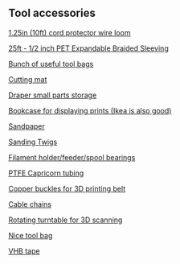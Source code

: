 ## Tool accessories

<a href="https://www.amazon.co.uk/gp/product/B08NT43H29/?&_encoding=UTF8&tag=oernster-21&linkCode=ur2&linkId=fa71418d58ecdc058eba67679b093702&camp=1634&creative=6738">1.25in (10ft) cord protector wire loom</a>

<a href="https://www.amazon.co.uk/gp/product/B071ZV6MZ2/?&_encoding=UTF8&tag=oernster-21&linkCode=ur2&linkId=804009a2d5470ec543f13e3bccc57ae5&camp=1634&creative=6738">25ft - 1/2 inch PET Expandable Braided Sleeving</a>

<a href="https://www.amazon.co.uk/gp/product/B07G8YRQT7/?&_encoding=UTF8&tag=oernster-21&linkCode=ur2&linkId=25b09eee0c86d95b48109b4ee26c08d3&camp=1634&creative=6738">Bunch of useful tool bags</a>

<a href="https://www.amazon.co.uk/gp/product/B09JT382MS/?&_encoding=UTF8&tag=oernster-21&linkCode=ur2&linkId=cd704c6c65d6ca25eb016e1ce592e891&camp=1634&creative=6738">Cutting mat</a>

<a href="https://www.amazon.co.uk/gp/product/B0038XQZZK/?&_encoding=UTF8&tag=oernster-21&linkCode=ur2&linkId=6bca37dad7f44b5880e3f69d3b639a24&camp=1634&creative=6738">Draper small parts storage</a>

<a href="https://www.amazon.co.uk/gp/product/B085NRVXCD/?&_encoding=UTF8&tag=oernster-21&linkCode=ur2&linkId=a6dab6bceaa470e25c226e975422c682&camp=1634&creative=6738">Bookcase for displaying prints (Ikea is also good)</a>

<a href="https://www.amazon.co.uk/gp/product/B077TS8WT7/?&_encoding=UTF8&tag=oernster-21&linkCode=ur2&linkId=7f9d5bd61cfe30a3c2e4834410793504&camp=1634&creative=6738">Sandpaper</a>

<a href="https://www.amazon.co.uk/gp/product/B08YFKSRJT/?&_encoding=UTF8&tag=oernster-21&linkCode=ur2&linkId=7f1a51eff1c0f439fedef9335fe13cc7&camp=1634&creative=6738">Sanding Twigs</a>

<a href="https://www.amazon.co.uk/gp/product/B083LM843L/?&_encoding=UTF8&tag=oernster-21&linkCode=ur2&linkId=1f7512a1f00788b0480c973d763016ed&camp=1634&creative=6738">Filament holder/feeder/spool bearings</a>

<a href="https://www.amazon.co.uk/gp/product/B07QRN74Z8/?&_encoding=UTF8&tag=oernster-21&linkCode=ur2&linkId=5ef5d3adff80bed32bbf102c6c5c7396&camp=1634&creative=6738">PTFE Capricorn tubing</a>

<a href="https://www.amazon.co.uk/gp/product/B09KBSPNJF/?&_encoding=UTF8&tag=oernster-21&linkCode=ur2&linkId=50b8c2c5519407714ccf86f92246e733&camp=1634&creative=6738">Copper buckles for 3D printing belt</a>

<a href="https://www.amazon.co.uk/gp/product/B07SFFT1K5/?&_encoding=UTF8&tag=oernster-21&linkCode=ur2&linkId=17db35005cdd32f9c8db0ea2e0f0bdd3&camp=1634&creative=6738">Cable chains</a>

<a href="https://www.amazon.co.uk/gp/product/B08BR51YQX/?&_encoding=UTF8&tag=oernster-21&linkCode=ur2&linkId=759523a1c5a7aa921dcb082ef9bfba74&camp=1634&creative=6738">Rotating turntable for 3D scanning</a>

<a href="https://www.amazon.co.uk/dp/B098L3QD6B/?&_encoding=UTF8&tag=oernster-21&linkCode=ur2&linkId=b7ad9ab1e5c8ab7fe29178db162e980b&camp=1634&creative=6738">Nice tool bag</a>

<a href="https://www.amazon.co.uk/dp/B00EDLPG7Y">VHB tape</a>
